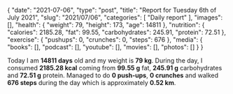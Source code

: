 {
    "date": "2021-07-06",
    "type": "post",
    "title": "Report for Tuesday 6th of July 2021",
    "slug": "2021\/07\/06",
    "categories": [
        "Daily report"
    ],
    "images": [],
    "health": {
        "weight": 79,
        "height": 173,
        "age": 14811
    },
    "nutrition": {
        "calories": 2185.28,
        "fat": 99.55,
        "carbohydrates": 245.91,
        "protein": 72.51
    },
    "exercise": {
        "pushups": 0,
        "crunches": 0,
        "steps": 676
    },
    "media": {
        "books": [],
        "podcast": [],
        "youtube": [],
        "movies": [],
        "photos": []
    }
}

Today I am <strong>14811 days</strong> old and my weight is <strong>79 kg</strong>. During the day, I consumed <strong>2185.28 kcal</strong> coming from <strong>99.55 g</strong> fat, <strong>245.91 g</strong> carbohydrates and <strong>72.51 g</strong> protein. Managed to do <strong>0 push-ups</strong>, <strong>0 crunches</strong> and walked <strong>676 steps</strong> during the day which is approximately <strong>0.52 km</strong>.
